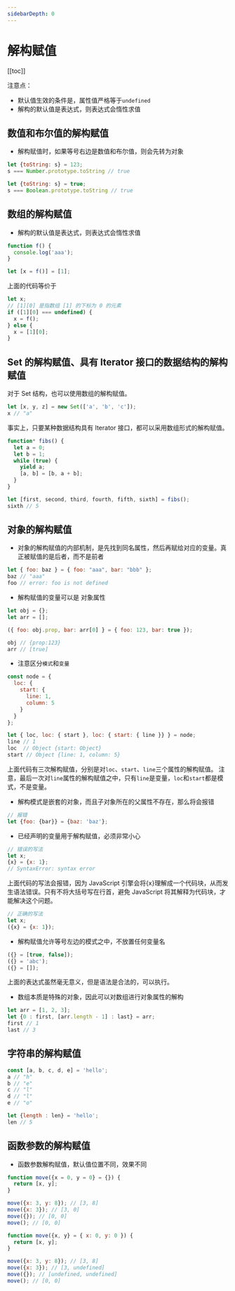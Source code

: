 ```yaml
---
sidebarDepth: 0
---
```


# 解构赋值

[[toc]]

注意点：

- 默认值生效的条件是，属性值严格等于`undefined`
- 解构的默认值是表达式，则表达式会惰性求值

## 数值和布尔值的解构赋值

- 解构赋值时，如果等号右边是数值和布尔值，则会先转为对象

```js
let {toString: s} = 123;
s === Number.prototype.toString // true

let {toString: s} = true;
s === Boolean.prototype.toString // true
```


## 数组的解构赋值

- 解构的默认值是表达式，则表达式会惰性求值

```js
function f() {
  console.log('aaa');
}

let [x = f()] = [1];
```

上面的代码等价于
```js
let x;
// [1][0] 是指数组 [1] 的下标为 0 的元素
if ([1][0] === undefined) {
  x = f();
} else {
  x = [1][0];
}
```


## Set 的解构赋值、具有 Iterator 接口的数据结构的解构赋值

对于 Set 结构，也可以使用数组的解构赋值。

```js
let [x, y, z] = new Set(['a', 'b', 'c']);
x // "a"
```

事实上，只要某种数据结构具有 Iterator 接口，都可以采用数组形式的解构赋值。

```js
function* fibs() {
  let a = 0;
  let b = 1;
  while (true) {
    yield a;
    [a, b] = [b, a + b];
  }
}

let [first, second, third, fourth, fifth, sixth] = fibs();
sixth // 5
```

## 对象的解构赋值

- 对象的解构赋值的内部机制，是先找到同名属性，然后再赋给对应的变量。真正被赋值的是后者，而不是前者

```js
let { foo: baz } = { foo: "aaa", bar: "bbb" };
baz // "aaa"
foo // error: foo is not defined
```

- 解构赋值的变量可以是 对象属性

```js
let obj = {};
let arr = [];

({ foo: obj.prop, bar: arr[0] } = { foo: 123, bar: true });

obj // {prop:123}
arr // [true]
```

- 注意区分`模式`和`变量`

```js
const node = {
  loc: {
    start: {
      line: 1,
      column: 5
    }
  }
};

let { loc, loc: { start }, loc: { start: { line }} } = node;
line // 1
loc  // Object {start: Object}
start // Object {line: 1, column: 5}
```

上面代码有三次解构赋值，分别是对`loc`、`start`、`line`三个属性的解构赋值。
注意，最后一次对`line`属性的解构赋值之中，只有`line`是变量，`loc`和`start`都是模式，不是变量。

- 解构模式是嵌套的对象，而且子对象所在的父属性不存在，那么将会报错

```js
// 报错
let {foo: {bar}} = {baz: 'baz'};
```

- 已经声明的变量用于解构赋值，必须非常小心

```js
// 错误的写法
let x;
{x} = {x: 1};
// SyntaxError: syntax error
```

上面代码的写法会报错，因为 JavaScript 引擎会将{x}理解成一个代码块，从而发生语法错误。只有不将大括号写在行首，避免 JavaScript 将其解释为代码块，才能解决这个问题。

```js
// 正确的写法
let x;
({x} = {x: 1});
```

- 解构赋值允许等号左边的模式之中，不放置任何变量名

```js
({} = [true, false]);
({} = 'abc');
({} = []);
```

上面的表达式虽然毫无意义，但是语法是合法的，可以执行。

- 数组本质是特殊的对象，因此可以对数组进行对象属性的解构

```js
let arr = [1, 2, 3];
let {0 : first, [arr.length - 1] : last} = arr;
first // 1
last // 3
```


## 字符串的解构赋值

```js
const [a, b, c, d, e] = 'hello';
a // "h"
b // "e"
c // "l"
d // "l"
e // "o"

let {length : len} = 'hello';
len // 5
```


## 函数参数的解构赋值

- 函数参数解构赋值，默认值位置不同，效果不同

```js
function move({x = 0, y = 0} = {}) {
  return [x, y];
}

move({x: 3, y: 8}); // [3, 8]
move({x: 3}); // [3, 0]
move({}); // [0, 0]
move(); // [0, 0]
```

```js
function move({x, y} = { x: 0, y: 0 }) {
  return [x, y];
}

move({x: 3, y: 8}); // [3, 8]
move({x: 3}); // [3, undefined]
move({}); // [undefined, undefined]
move(); // [0, 0]
```
